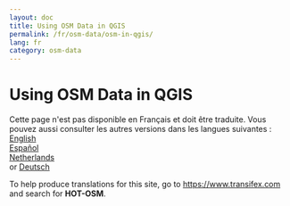 ```yaml
---
layout: doc
title: Using OSM Data in QGIS
permalink: /fr/osm-data/osm-in-qgis/
lang: fr
category: osm-data
---
```


Using OSM Data in QGIS
=================

Cette page n'est pas disponible en Français et doit être traduite. Vous pouvez aussi consulter les autres versions dans les langues suivantes :  
[English](/en/osm-data/osm-in-qgis/)  
[Español](/es/osm-data/osm-in-qgis/)  
[Netherlands](/nl/osm-data/osm-in-qgis/)  
or [Deutsch](/de/osm-data/osm-in-qgis/)

To help produce translations for this site, go to <https://www.transifex.com> and search for **HOT-OSM**.
